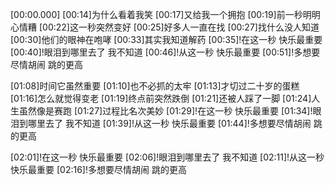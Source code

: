 [00:00.000]
[00:14]为什么看着我笑
[00:17]又给我一个拥抱
[00:19]前一秒明明心情糟
[00:22]这一秒突然变好
[00:25]好多人一直在找
[00:27]找什么没人知道
[00:30]他们的眼神在咆哮
[00:33]其实我知道解药
[00:35]!在这一秒 快乐最重要
[00:40]!眼泪到哪里去了 我不知道
[00:46]!从这一秒 快乐最重要
[00:51]!多想要尽情胡闹 跳的更高

[01:08]时间它虽然重要
[01:10]也不必抓的太牢
[01:13]才切过二十岁的蛋糕
[01:16]怎么就觉得变老
[01:19]终点前突然跌倒
[01:21]还被人踩了一脚
[01:24]人生虽然像是赛跑
[01:27]过程比名次美妙
[01:29]!在这一秒 快乐最重要
[01:34]!眼泪到哪里去了 我不知道
[01:39]!从这一秒 快乐最重要
[01:44]!多想要尽情胡闹 跳的更高

[02:01]!在这一秒 快乐最重要
[02:06]!眼泪到哪里去了 我不知道
[02:11]!从这一秒 快乐最重要
[02:16]!多想要尽情胡闹 跳的更高